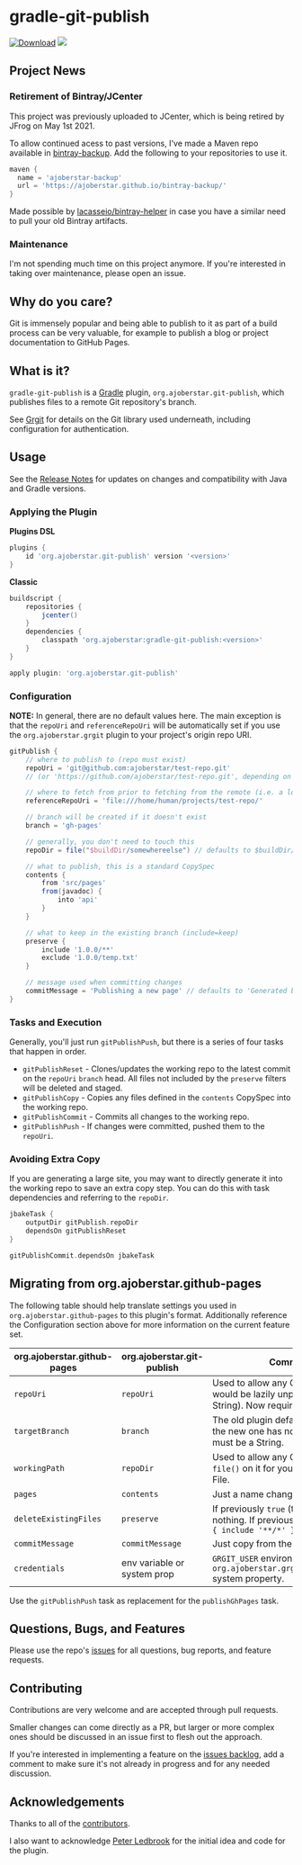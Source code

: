 # gradle-git-publish

[![Download](https://api.bintray.com/packages/ajoberstar/maven/gradle-git-publish/images/download.svg)](https://bintray.com/ajoberstar/maven/gradle-git-publish/_latestVersion)
![](https://github.com/ajoberstar/gradle-git-publish/workflows/.github/workflows/build.yaml/badge.svg)

## Project News

### Retirement of Bintray/JCenter

This project was previously uploaded to JCenter, which is being retired by JFrog on May 1st 2021.

To allow continued acess to past versions, I've made a Maven repo available in [bintray-backup](https://github.com/ajoberstar/bintray-backup). Add the following to your repositories to use it.

```groovy
maven {
  name = 'ajoberstar-backup'
  url = 'https://ajoberstar.github.io/bintray-backup/'
}
```

Made possible by [lacasseio/bintray-helper](https://github.com/lacasseio/bintray-helper) in case you have a similar need to pull your old Bintray artifacts.

### Maintenance

I'm not spending much time on this project anymore. If you're interested in taking over maintenance, please open an issue.

## Why do you care?

Git is immensely popular and being able to publish to it as part of a build process can be very valuable, for example to publish a blog or project documentation to GitHub Pages.

## What is it?

`gradle-git-publish` is a [Gradle](http://gradle.org) plugin, `org.ajoberstar.git-publish`, which publishes files to a
remote Git repository's branch.

See [Grgit](https://github.com/ajoberstar/grgit) for details on the Git library used underneath, including
configuration for authentication.

## Usage

See the [Release Notes](https://github.com/ajoberstar/gradle-git-publish/releases) for updates on
changes and compatibility with Java and Gradle versions.

### Applying the Plugin

**Plugins DSL**

```groovy
plugins {
    id 'org.ajoberstar.git-publish' version '<version>'
}
```

**Classic**

```groovy
buildscript {
    repositories {
        jcenter()
    }
    dependencies {
        classpath 'org.ajoberstar:gradle-git-publish:<version>'
    }
}

apply plugin: 'org.ajoberstar.git-publish'
```

### Configuration

**NOTE:** In general, there are no default values here. The main exception is that the `repoUri` and `referenceRepoUri` will be automatically set if you use the `org.ajoberstar.grgit` plugin to your project's origin repo URI.

```groovy
gitPublish {
    // where to publish to (repo must exist)
    repoUri = 'git@github.com:ajoberstar/test-repo.git'
    // (or 'https://github.com/ajoberstar/test-repo.git', depending on authentication)

    // where to fetch from prior to fetching from the remote (i.e. a local repo to save time)
    referenceRepoUri = 'file:///home/human/projects/test-repo/'

    // branch will be created if it doesn't exist
    branch = 'gh-pages'

    // generally, you don't need to touch this
    repoDir = file("$buildDir/somewhereelse") // defaults to $buildDir/gitPublish

    // what to publish, this is a standard CopySpec
    contents {
        from 'src/pages'
        from(javadoc) {
            into 'api'
        }
    }

    // what to keep in the existing branch (include=keep)
    preserve {
        include '1.0.0/**'
        exclude '1.0.0/temp.txt'
    }

    // message used when committing changes
    commitMessage = 'Publishing a new page' // defaults to 'Generated by gradle-git-publish'
}
```

### Tasks and Execution

Generally, you'll just run `gitPublishPush`, but there is a series of four tasks that happen in order.

- `gitPublishReset` - Clones/updates the working repo to the latest commit on the `repoUri` `branch` head. All files not included by the `preserve` filters will be deleted and staged.
- `gitPublishCopy` - Copies any files defined in the `contents` CopySpec into the working repo.
- `gitPublishCommit` - Commits all changes to the working repo.
- `gitPublishPush` - If changes were committed, pushed them to the `repoUri`.

### Avoiding Extra Copy

If you are generating a large site, you may want to directly generate it into the working repo to save an extra copy step. You can do this with task dependencies and referring to the `repoDir`.

```groovy
jbakeTask {
    outputDir gitPublish.repoDir
    dependsOn gitPublishReset
}

gitPublishCommit.dependsOn jbakeTask
```

## Migrating from org.ajoberstar.github-pages

The following table should help translate settings you used in `org.ajoberstar.github-pages` to this plugin's format. Additionally reference the Configuration section above for more information on the current feature set.

| org.ajoberstar.github-pages | org.ajoberstar.git-publish  | Comment                                                                                              |
| --------------------------- | --------------------------- | ---------------------------------------------------------------------------------------------------- |
| `repoUri`                   | `repoUri`                   | Used to allow any Object (which would be lazily unpacked to a String). Now requires a String.        |
| `targetBranch`              | `branch`                    | The old plugin defaulted to `gh-pages`, the new one has no default. This must be a String.           |
| `workingPath`               | `repoDir`                   | Used to allow any Object and called `file()` on it for you. Now expects a File.                      |
| `pages`                     | `contents`                  | Just a name change.                                                                                  |
| `deleteExistingFiles`       | `preserve`                  | If previously `true` (the default), do nothing. If previously `false`, `preserve { include '**/*' }` |
| `commitMessage`             | `commitMessage`             | Just copy from the old value.                                                                        |
| `credentials`               | env variable or system prop | `GRGIT_USER` environment variable or `org.ajoberstar.grgit.auth.username` system property.           |

Use the `gitPublishPush` task as replacement for the `publishGhPages` task.

## Questions, Bugs, and Features

Please use the repo's [issues](https://github.com/ajoberstar/gradle-git-publish/issues)
for all questions, bug reports, and feature requests.

## Contributing

Contributions are very welcome and are accepted through pull requests.

Smaller changes can come directly as a PR, but larger or more complex
ones should be discussed in an issue first to flesh out the approach.

If you're interested in implementing a feature on the
[issues backlog](https://github.com/ajoberstar/gradle-git-publish/issues), add a comment
to make sure it's not already in progress and for any needed discussion.

## Acknowledgements

Thanks to all of the [contributors](https://github.com/ajoberstar/gradle-git-publish/graphs/contributors).

I also want to acknowledge [Peter Ledbrook](https://github.com/pledbrook) for the initial
idea and code for the plugin.
